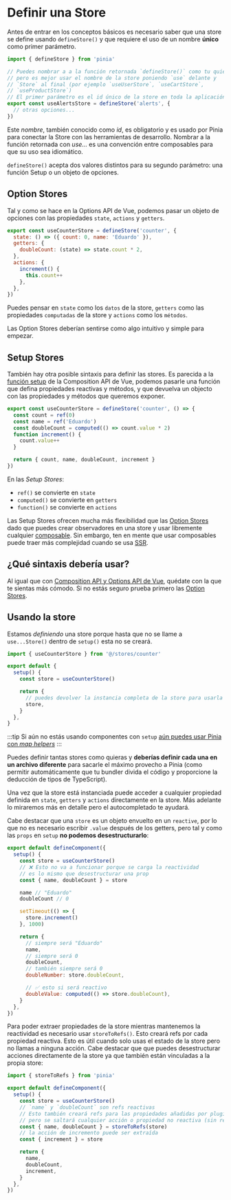 # Definir una Store

<VueSchoolLink
  href="https://vueschool.io/lessons/define-your-first-pinia-store"
  title="Learn how to define and use stores in Pinia"
/>

Antes de entrar en los conceptos básicos es necesario saber que una store se define usando `defineStore()` y que requiere el uso de un nombre **único** como primer parámetro.

```js
import { defineStore } from 'pinia'

// Puedes nombrar a a la función retornada `defineStore()` como tu quieras
// pero es mejor usar el nombre de la store poniendo `use` delante y 
// `Store` al final (por ejemplo `useUserStore`, `useCartStore`, 
// `useProductStore`)
// El primer parámetro es el id único de la store en toda la aplicación
export const useAlertsStore = defineStore('alerts', {
  // otras opciones...
})
```

Este _nombre_, también conocido como _id_, es obligatorio y es usado por Pinia para conectar la Store con las herramientas de desarrollo. Nombrar a la función retornada con _use..._ es una convención entre composables para que su uso sea idiomático.

`defineStore()` acepta dos valores distintos para su segundo parámetro: una función Setup o un objeto de opciones.

## Option Stores

Tal y como se hace en la Options API de Vue, podemos pasar un objeto de opciones con las propiedades `state`, `actions` y `getters`.

```js {2-10}
export const useCounterStore = defineStore('counter', {
  state: () => ({ count: 0, name: 'Eduardo' }),
  getters: {
    doubleCount: (state) => state.count * 2,
  },
  actions: {
    increment() {
      this.count++
    },
  },
})
```

Puedes pensar en `state` como los `datos` de la store, `getters` como las propiedades `computadas` de la store y `actions` como los `métodos`.

Las Option Stores deberían sentirse como algo intuitivo y simple para empezar.

## Setup Stores

También hay otra posible sintaxis para definir las stores. Es parecida a la [función setup](https://vuejs.org/api/composition-api-setup.html) de la Composition API de Vue, podemos pasarle una función que defina propiedades reactivas y métodos, y que devuelva un objecto con las propiedades y métodos que queremos exponer.

```js
export const useCounterStore = defineStore('counter', () => {
  const count = ref(0)
  const name = ref('Eduardo')
  const doubleCount = computed(() => count.value * 2)
  function increment() {
    count.value++
  }

  return { count, name, doubleCount, increment }
})
```

En las _Setup Stores_:

- `ref()` se convierte en `state`
- `computed()` se convierte en `getters`
- `function()` se convierte en `actions`

Las Setup Stores ofrecen mucha más flexibilidad que las [Option Stores](#option-stores) dado que puedes crear observadores en una store y usar libremente cualquier [composable](https://vuejs.org/guide/reusability/composables.html#composables). Sin embargo, ten en mente que usar composables puede traer más complejidad cuando se usa [SSR](../cookbook/composables.md).

## ¿Qué sintaxis debería usar?

Al igual que con [Composition API y Options API de Vue](https://vuejs.org/guide/introduction.html#which-to-choose), quédate con la que te sientas más cómodo. Si no estás seguro prueba primero las [Option Stores](#option-stores).

## Usando la store

Estamos _definiendo_ una store porque hasta que no se llame a `use...Store()` dentro de `setup()` esta no se creará.

```js
import { useCounterStore } from '@/stores/counter'

export default {
  setup() {
    const store = useCounterStore()

    return {
      // puedes devolver la instancia completa de la store para usarla en el template
      store,
    }
  },
}
```

:::tip
Si aún no estás usando componentes con `setup` [aún puedes usar Pinia con _map helpers_](../cookbook/options-api.md)
:::

Puedes definir tantas stores como quieras y **deberías definir cada una en un archivo diferente** para sacarle el máximo provecho a Pinia (como permitir automáticamente que tu bundler divida el código y proporcione la deducción de tipos de TypeScript).

Una vez que la store está instanciada puede acceder a cualquier propiedad definida en `state`, `getters` y `actions` directamente en la store. Más adelante lo miraremos más en detalle pero el autocompletado te ayudará.

Cabe destacar que una `store` es un objeto envuelto en un `reactive`, por lo que no es necesario escribir `.value` después de los getters, pero tal y como las `props` en `setup` **no podemos desestructurarlo**:

```js
export default defineComponent({
  setup() {
    const store = useCounterStore()
    // ❌ Esto no va a funcionar porque se carga la reactividad
    // es lo mismo que desestructurar una prop
    const { name, doubleCount } = store

    name // "Eduardo"
    doubleCount // 0

    setTimeout(() => {
      store.increment()
    }, 1000)

    return {
      // siempre será "Eduardo"
      name,
      // siempre será 0
      doubleCount,
      // también siempre será 0
      doubleNumber: store.doubleCount,

      // ✅ esto si será reactivo
      doubleValue: computed(() => store.doubleCount),
    }
  },
})
```

Para poder extraer propiedades de la store mientras mantenemos la reactividad es necesario usar `storeToRefs()`. Esto creará refs por cada propiedad reactiva. Esto es útil cuando solo usas el estado de la store pero no llamas a ninguna acción. Cabe destacar que que puedes desestructurar acciones directamente de la store ya que también están vinculadas a la propia store:

```js
import { storeToRefs } from 'pinia'

export default defineComponent({
  setup() {
    const store = useCounterStore()
    // `name` y `doubleCount` son refs reactivas
    // Esto también creará refs para las propiedades añadidas por plugins
    // pero se saltará cualquier acción o propiedad no reactiva (sin ref/reactive)
    const { name, doubleCount } = storeToRefs(store)
    // la acción de incremento puede ser extraída
    const { increment } = store

    return {
      name,
      doubleCount,
      increment,
    }
  },
})
```

